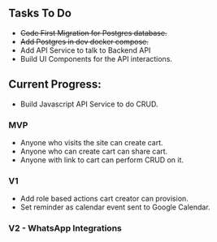 ## Tasks To Do
- ~~Code First Migration for Postgres database.~~
- ~~Add Postgres in dev docker compose.~~
- Add API Service to talk to Backend API
- Build UI Components for the API interactions.

## Current Progress:
- Build Javascript API Service to do CRUD.

### MVP
- Anyone who visits the site can create cart.
- Anyone who can create cart can share cart.
- Anyone with link to cart can perform CRUD on it.

### V1
- Add role based actions cart creator can provision.
- Set reminder as calendar event sent to Google Calendar.

### V2 - WhatsApp Integrations